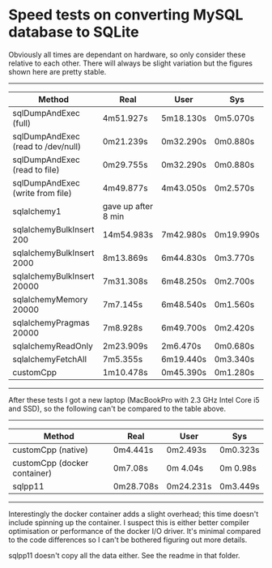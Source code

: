 # Speed tests on converting MySQL database to SQLite

Obviously all times are dependant on hardware, so only consider these relative to each other. There
will always be slight variation but the figures shown here are pretty stable.

-------------------------------------------------------------------
| Method                     | Real       | User      | Sys       |
|----------------------------|------------|-----------|-----------|
| sqlDumpAndExec (full)      | 4m51.927s  | 5m18.130s | 0m5.070s  |
| sqlDumpAndExec (read to /dev/null) | 0m21.239s | 0m32.290s | 0m0.880s |
| sqlDumpAndExec (read to file)      | 0m29.755s | 0m32.290s | 0m0.880s |
| sqlDumpAndExec (write from file)   | 4m49.877s | 4m43.050s | 0m2.570s |
| sqlalchemy1                | gave up after 8 min |  |           |
| sqlalchemyBulkInsert 200   | 14m54.983s | 7m42.980s | 0m19.990s |
| sqlalchemyBulkInsert 2000  | 8m13.869s  | 6m44.830s | 0m3.770s  |
| sqlalchemyBulkInsert 20000 | 7m31.308s  | 6m48.250s | 0m2.700s  |
| sqlalchemyMemory     20000 | 7m7.145s   | 6m48.540s | 0m1.560s  |
| sqlalchemyPragmas    20000 | 7m8.928s   | 6m49.700s | 0m2.420s  |
| sqlalchemyReadOnly         | 2m23.909s  | 2m6.470s  | 0m0.680s  |
| sqlalchemyFetchAll         | 7m5.355s   | 6m19.440s | 0m3.340s  |
| customCpp                  | 1m10.478s  | 0m45.390s | 0m1.280s  |
-------------------------------------------------------------------

After these tests I got a new laptop (MacBookPro with 2.3 GHz Intel Core i5 and SSD), so the following
can't be compared to the table above.

--------------------------------------------------------------------
| Method                      | Real       | User      | Sys       |
|-----------------------------|------------|-----------|-----------|
| customCpp (native)          | 0m4.441s   | 0m2.493s  | 0m0.323s  |
| customCpp (docker container)| 0m7.08s    | 0m 4.04s  | 0m 0.98s  |
| sqlpp11                     | 0m28.708s  | 0m24.231s | 0m3.449s  |
--------------------------------------------------------------------

Interestingly the docker container adds a slight overhead; this time doesn't include spinning up the container.
I suspect this is either better compiler optimisation or performance of the docker I/O driver. It's minimal
compared to the code differences so I can't be bothered figuring out more details.

sqlpp11 doesn't copy all the data either. See the readme in that folder.
